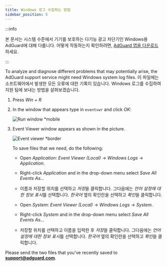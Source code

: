 ```yaml
---
title: Windows 로그 수집하는 방법
sidebar_position: 5
---
```


:::info

본 문서는 시스템 수준에서 기기를 보호하는 다기능 광고 차단기인 Windows용 AdGuard에 대해 다룹니다. 어떻게 작동하는지 확인하려면, [AdGuard 앱을 다운로드](https://adguard.com/download.html?auto=true)하세요.

:::

To analyze and diagnose different problems that may potentially arise, the AdGuard support service might need Windows system log files. 이 파일에는 소프트웨어에서 발생한 모든 오류에 대한 기록이 있습니다. Windows 로그를 수집하여 지원 팀에 보내는 방법을 살펴보겠습니다.

1. Press *Win + R*

1. In the window that appears type in `eventvwr` and click *OK*:

    ![Run window *mobile](https://cdn.adtidy.org/public/Adguard/kb/newscreenshots/En/eng_event_logs_1.png)

1. Event Viewer window appears as shown in the picture.

    ![Event viewer *border](https://cdn.adtidy.org/public/Adguard/kb/newscreenshots/En/eng_event_logs_2.png)

    To save files that we need, do the following:

    - Open *Application*: *Event Viewer (Local)* → *Windows Logs* → *Application*.

    - Right-click *Application* and in the drop-down menu select *Save All Events As...*

    - 이름과 저장할 위치를 선택하고 *저장*을 클릭합니다. 그다음에는 *언어 설정에 대한 정보 표시*를 선택합니다. *한국어* 옆의 확인란을 선택하고 *확인*을 클릭합니다.

    - Open *System*: *Event Viewer (Local)* → *Windows Logs* → *System*.

    - Right-click *System* and in the drop-down menu select *Save All Events As...*

    - 저장할 위치를 선택하고 이름을 입력한 후 *저장*을 클릭합니다. 그다음에는 *언어 설정에 대한 정보 표시*를 선택합니다. *한국어* 옆의 확인란을 선택하고 *확인*을 클릭합니다.

Please send the two files that you've recently saved to **support@adguard.com**.
